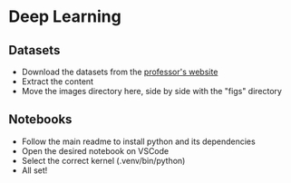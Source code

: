 # Deep Learning

## Datasets

- Download the datasets from the [professor's website](https://www.ic.unicamp.br/~afalcao/mo434/index.html)
- Extract the content
- Move the images directory here, side by side with the "figs" directory

## Notebooks

- Follow the main readme to install python and its dependencies
- Open the desired notebook on VSCode
- Select the correct kernel (.venv/bin/python)
- All set!